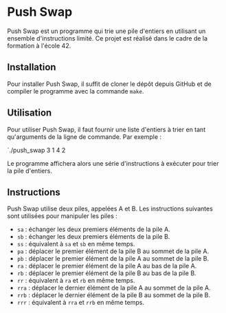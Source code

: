# Push Swap

Push Swap est un programme qui trie une pile d'entiers en utilisant un ensemble d'instructions limité. Ce projet est réalisé dans le cadre de la formation à l'école 42.

## Installation

Pour installer Push Swap, il suffit de cloner le dépôt depuis GitHub et de compiler le programme avec la commande `make`.

## Utilisation

Pour utiliser Push Swap, il faut fournir une liste d'entiers à trier en tant qu'arguments de la ligne de commande. Par exemple :

`./push_swap 3 1 4 2

Le programme affichera alors une série d'instructions à exécuter pour trier la pile d'entiers.

## Instructions

Push Swap utilise deux piles, appelées A et B. Les instructions suivantes sont utilisées pour manipuler les piles :

- `sa` : échanger les deux premiers éléments de la pile A.
- `sb` : échanger les deux premiers éléments de la pile B.
- `ss` : équivalent à `sa` et `sb` en même temps.
- `pa` : déplacer le premier élément de la pile B au sommet de la pile A.
- `pb` : déplacer le premier élément de la pile A au sommet de la pile B.
- `ra` : déplacer le premier élément de la pile A au bas de la pile A.
- `rb` : déplacer le premier élément de la pile B au bas de la pile B.
- `rr` : équivalent à `ra` et `rb` en même temps.
- `rra` : déplacer le dernier élément de la pile A au sommet de la pile A.
- `rrb` : déplacer le dernier élément de la pile B au sommet de la pile B.
- `rrr` : équivalent à `rra` et `rrb` en même temps.
